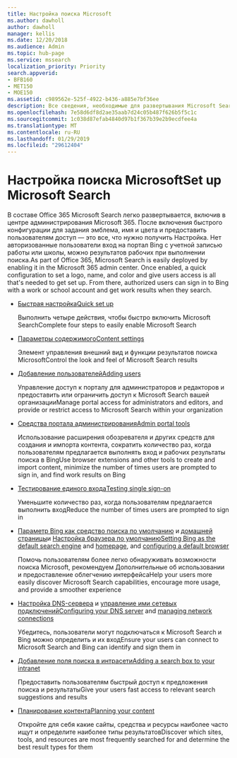 ```yaml
---
title: Настройка поиска Microsoft
ms.author: dawholl
author: dawholl
manager: kellis
ms.date: 12/20/2018
ms.audience: Admin
ms.topic: hub-page
ms.service: mssearch
localization_priority: Priority
search.appverid:
- BFB160
- MET150
- MOE150
ms.assetid: c989562e-525f-4922-b436-a885e7bf36ee
description: Все сведения, необходимые для развертывания Microsoft Search для вашей организации
ms.openlocfilehash: 7e58d6df8d2ae35aab7d24c05b487f626b5f5c1c
ms.sourcegitcommit: 1c038d87efab4840d97b1f367b39e2b9ecdfee4a
ms.translationtype: MT
ms.contentlocale: ru-RU
ms.lasthandoff: 01/29/2019
ms.locfileid: "29612404"
---
```

# <a name="set-up-microsoft-search"></a><span data-ttu-id="c3bd9-103">Настройка поиска Microsoft</span><span class="sxs-lookup"><span data-stu-id="c3bd9-103">Set up Microsoft Search</span></span>

<span data-ttu-id="c3bd9-p101">В составе Office 365 Microsoft Search легко развертывается, включив в центре администрирования Microsoft 365. После включения быстрого конфигурации для задания эмблема, имя и цвета и предоставить пользователям доступ — это все, что нужно получить Настройка. Нет авторизованные пользователи вход на портал Bing с учетной записью работы или школы, можно результатов рабочих при выполнении поиска.</span><span class="sxs-lookup"><span data-stu-id="c3bd9-p101">As part of Office 365, Microsoft Search is easily deployed by enabling it in the Microsoft 365 admin center. Once enabled, a quick configuration to set a logo, name, and color and give users access is all that's needed to get set up. From there, authorized users can sign in to Bing with a work or school account and get work results when they search.</span></span>

- [<span data-ttu-id="c3bd9-107">Быстрая настройка</span><span class="sxs-lookup"><span data-stu-id="c3bd9-107">Quick set up</span></span>](quick-set-up.md)
    
    <span data-ttu-id="c3bd9-108">Выполнить четыре действия, чтобы быстро включить Microsoft Search</span><span class="sxs-lookup"><span data-stu-id="c3bd9-108">Complete four steps to easily enable Microsoft Search</span></span>

- [<span data-ttu-id="c3bd9-109">Параметры содержимого</span><span class="sxs-lookup"><span data-stu-id="c3bd9-109">Content settings</span></span>](content-settings.md)
    
    <span data-ttu-id="c3bd9-110">Элемент управления внешний вид и функции результатов поиска Microsoft</span><span class="sxs-lookup"><span data-stu-id="c3bd9-110">Control the look and feel of Microsoft Search results</span></span>
    
- [<span data-ttu-id="c3bd9-111">Добавление пользователей</span><span class="sxs-lookup"><span data-stu-id="c3bd9-111">Adding users</span></span>](add-users.md)
    
    <span data-ttu-id="c3bd9-112">Управление доступ к порталу для администраторов и редакторов и предоставить или ограничить доступ к Microsoft Search вашей организации</span><span class="sxs-lookup"><span data-stu-id="c3bd9-112">Manage portal access for administrators and editors, and provide or restrict access to Microsoft Search within your organization</span></span>
    
- [<span data-ttu-id="c3bd9-113">Средства портала администрирования</span><span class="sxs-lookup"><span data-stu-id="c3bd9-113">Admin portal tools</span></span>](admin-portal-tools.md)
    
    <span data-ttu-id="c3bd9-114">Использование расширения обозревателя и других средств для создания и импорта контента, сократить количество раз, когда пользователям предлагается выполнять вход и рабочих результаты поиска в Bing</span><span class="sxs-lookup"><span data-stu-id="c3bd9-114">Use browser extensions and other tools to create and import content, minimize the number of times users are prompted to sign in, and find work results on Bing</span></span>
    
- [<span data-ttu-id="c3bd9-115">Тестирование единого входа</span><span class="sxs-lookup"><span data-stu-id="c3bd9-115">Testing single sign-on</span></span>](test-single-sign-on.md)
    
    <span data-ttu-id="c3bd9-116">Уменьшите количество раз, когда пользователям предлагается выполнить вход</span><span class="sxs-lookup"><span data-stu-id="c3bd9-116">Reduce the number of times users are prompted to sign in</span></span>
    
- <span data-ttu-id="c3bd9-117">[Параметр Bing как средство поиска по умолчанию](set-default-search-engine.md) и [домашней страницы](set-default-homepage.md)и [Настройка браузера по умолчанию](set-default-browser.md)</span><span class="sxs-lookup"><span data-stu-id="c3bd9-117">[Setting Bing as the default search engine](set-default-search-engine.md) and [homepage](set-default-homepage.md), and [configuring a default browser](set-default-browser.md)</span></span>
    
    <span data-ttu-id="c3bd9-118">Помочь пользователям более легко обнаруживать возможности поиска Microsoft, рекомендуем Дополнительные об использовании и предоставление облегчению интерфейса</span><span class="sxs-lookup"><span data-stu-id="c3bd9-118">Help your users more easily discover Microsoft Search capabilities, encourage more usage, and provide a smoother experience</span></span>
    
- <span data-ttu-id="c3bd9-119">[Настройка DNS-сервера](advanced-dns-configuration.md) и [управление ими сетевых подключений](manage-network-connections.md)</span><span class="sxs-lookup"><span data-stu-id="c3bd9-119">[Configuring your DNS server](advanced-dns-configuration.md) and [managing network connections](manage-network-connections.md)</span></span>
    
    <span data-ttu-id="c3bd9-120">Убедитесь, пользователи могут подключаться к Microsoft Search и Bing можно определить и их вход</span><span class="sxs-lookup"><span data-stu-id="c3bd9-120">Ensure your users can connect to Microsoft Search and Bing can identify and sign them in</span></span>

- [<span data-ttu-id="c3bd9-121">Добавление поля поиска в интрасети</span><span class="sxs-lookup"><span data-stu-id="c3bd9-121">Adding a search box to your intranet</span></span>](add-a-search-box-to-your-intranet-site.md)

    <span data-ttu-id="c3bd9-122">Предоставить пользователям быстрый доступ к предложения поиска и результаты</span><span class="sxs-lookup"><span data-stu-id="c3bd9-122">Give your users fast access to relevant search suggestions and results</span></span>

- [<span data-ttu-id="c3bd9-123">Планирование контента</span><span class="sxs-lookup"><span data-stu-id="c3bd9-123">Planning your content</span></span>](plan-your-content.md)
    
    <span data-ttu-id="c3bd9-124">Откройте для себя какие сайты, средства и ресурсы наиболее часто ищут и определите наиболее типы результатов</span><span class="sxs-lookup"><span data-stu-id="c3bd9-124">Discover which sites, tools, and resources are most frequently searched for and determine the best result types for them</span></span>

  

